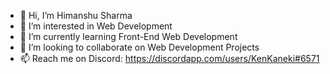 - 👋 Hi, I’m Himanshu Sharma
- 👀 I’m interested in Web Development
- 🌱 I’m currently learning Front-End Web Development
- 💞️ I’m looking to collaborate on Web Development Projects
- 📫 Reach me on Discord: https://discordapp.com/users/KenKaneki#6571

<!---
sharmah607/sharmah607 is a ✨ special ✨ repository because its `README.md` (this file) appears on your GitHub profile.
You can click the Preview link to take a look at your changes.
--->
